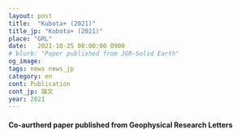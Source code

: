 ```yaml
---
layout: post
title:  "Kubota+ (2021)"
title_jp: "Kubota+ (2021)"
place: "GRL"
date:   2021-10-25 00:00:00 0900
# blurb: "Paper published from JGR-Solid Earth"
og_image:
tags: news news_jp
category: en
cont: Publication
cont_jp: 論文
year: 2021
---
```


#### **Co-aurtherd paper published from Geophysical Research Letters**

<!-- My first-authored paper has been published from *Journal of Geophysical Research - Solid Earth*!
The co-authors are Drs. Hiroo Kanamori, Luis Rivera, Zhongwen Zhan, Shingo Watada, and Kenji Satake.
You can check the detailed information in "[Works](https://osm3dan.github.io/en/publications)".

The paper is available in [*Journal of Geophysical Research – Solid Earth*](https://doi.org/10.1029/2021JB021693). -->
